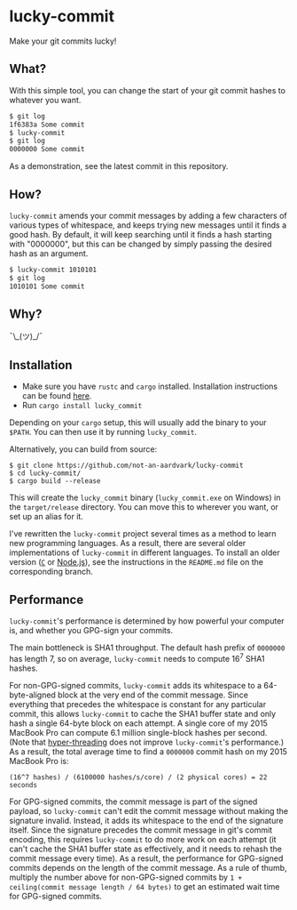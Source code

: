 # lucky-commit

Make your git commits lucky!

## What?

With this simple tool, you can change the start of your git commit hashes to whatever you want.

```bash
$ git log
1f6383a Some commit
$ lucky-commit
$ git log
0000000 Some commit
```

As a demonstration, see the latest commit in this repository.

## How?

`lucky-commit` amends your commit messages by adding a few characters of various types of whitespace, and keeps trying new messages until it finds a good hash. By default, it will keep searching until it finds a hash starting with "0000000", but this can be changed by simply passing the desired hash as an argument.

```bash
$ lucky-commit 1010101
$ git log
1010101 Some commit
```

## Why?

¯\\\_(ツ)_/¯

## Installation

* Make sure you have `rustc` and `cargo` installed. Installation instructions can be found [here](https://doc.rust-lang.org/book/ch01-01-installation.html).
* Run `cargo install lucky_commit`

Depending on your `cargo` setup, this will usually add the binary to your `$PATH`. You can then use it by running `lucky_commit`.

Alternatively, you can build from source:

```
$ git clone https://github.com/not-an-aardvark/lucky-commit
$ cd lucky-commit/
$ cargo build --release
```

This will create the `lucky_commit` binary (`lucky_commit.exe` on Windows) in the `target/release` directory. You can move this to wherever you want, or set up an alias for it.

I've rewritten the `lucky-commit` project several times as a method to learn new programming languages. As a result, there are several older implementations of `lucky-commit` in different languages. To install an older version ([`C`](https://github.com/not-an-aardvark/lucky-commit/tree/C) or [Node.js](https://github.com/not-an-aardvark/lucky-commit/tree/nodejs)), see the instructions in the `README.md` file on the corresponding branch.


## Performance

`lucky-commit`'s performance is determined by how powerful your computer is, and whether you GPG-sign your commits.

The main bottleneck is SHA1 throughput. The default hash prefix of `0000000` has length 7, so on average, `lucky-commit` needs to compute  16<sup>7</sup> SHA1 hashes.

For non-GPG-signed commits, `lucky-commit` adds its whitespace to a 64-byte-aligned block at the very end of the commit message. Since everything that precedes the whitespace is constant for any particular commit, this allows `lucky-commit` to cache the SHA1 buffer state and only hash a single 64-byte block on each attempt. A single core of my 2015 MacBook Pro can compute 6.1 million single-block hashes per second. (Note that [hyper-threading](https://en.wikipedia.org/wiki/Hyper-threading) does not improve `lucky-commit`'s performance.) As a result, the total average time to find a `0000000` commit hash on my 2015 MacBook Pro is:

```
(16^7 hashes) / (6100000 hashes/s/core) / (2 physical cores) = 22 seconds
```

For GPG-signed commits, the commit message is part of the signed payload, so `lucky-commit` can't edit the commit message without making the signature invalid. Instead, it adds its whitespace to the end of the signature itself. Since the signature precedes the commit message in git's commit encoding, this requires `lucky-commit` to do more work on each attempt (it can't cache the SHA1 buffer state as effectively, and it needs to rehash the commit message every time). As a result, the performance for GPG-signed commits depends on the length of the commit message. As a rule of thumb, multiply the number above for non-GPG-signed commits by `1 + ceiling(commit message length / 64 bytes)` to get an estimated wait time for GPG-signed commits.
